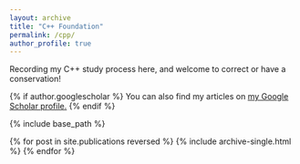 ```yaml
---
layout: archive
title: "C++ Foundation"
permalink: /cpp/
author_profile: true
---
```

Recording my C++ study process here, and welcome to correct or have a conservation!

{% if author.googlescholar %}
  You can also find my articles on <u><a href="{{author.googlescholar}}">my Google Scholar profile</a>.</u>
{% endif %}

{% include base_path %}

{% for post in site.publications reversed %}
  {% include archive-single.html %}
{% endfor %}
